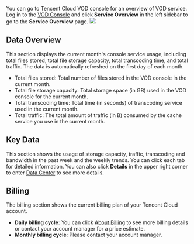You can go to Tencent Cloud VOD console for an overview of VOD service. Log in to the [VOD Console](https://console.cloud.tencent.com/video) and click **Service Overview** in the left sidebar to go to the **Service Overview** page.
![](https://main.qcloudimg.com/raw/371fbe78aa98aee65bcdd2c2008f19ba.png)

## Data Overview

This section displays the current month's console service usage, including total files stored, total file storage capacity, total transcoding time, and total traffic. The data is automatically refreshed on the first day of each month. 
- Total files stored: Total number of files stored in the VOD console in the current month. 
- Total file storage capacity: Total storage space (in GB) used in the VOD console for the current month. 
- Total transcoding time: Total time (in seconds) of transcoding service used in the current month. 
- Total traffic: The total amount of traffic (in B) consumed by the cache service you use in the current month. 

## Key Data

This section shows the usage of storage capacity, traffic, transcoding and bandwidth in the past week and the weekly trends. You can click each tab for detailed information. You can also click **Details** in the upper right corner to enter [Data Center](https://intl.cloud.tencent.com/document/product/266/30421) to see more details.

## Billing
The billing section shows the current billing plan of your Tencent Cloud account.
- **Daily billing cycle**: You can click [About Billing](https://cloud.tencent.com/document/product/266/14666) to see more billing details or contact your account manager for a price estimate.
- **Monthly billing cycle**: Please contact your account manager.


